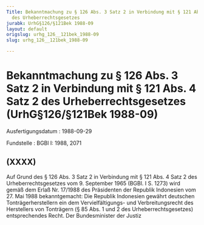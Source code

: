```yaml
---
Title: Bekanntmachung zu § 126 Abs. 3 Satz 2 in Verbindung mit § 121 Abs. 4 Satz 2
  des Urheberrechtsgesetzes
jurabk: UrhG§126/§121Bek 1988-09
layout: default
origslug: urhg_126__121bek_1988-09
slug: urhg_126__121bek_1988-09

---
```


# Bekanntmachung zu § 126 Abs. 3 Satz 2 in Verbindung mit § 121 Abs. 4 Satz 2 des Urheberrechtsgesetzes (UrhG§126/§121Bek 1988-09)

Ausfertigungsdatum
:   1988-09-29

Fundstelle
:   BGBl I: 1988, 2071

## (XXXX)

Auf Grund des § 126 Abs. 3 Satz 2 in Verbindung mit § 121 Abs. 4 Satz
2 des Urheberrechtsgesetzes vom 9. September 1965 (BGBl. I S. 1273)
wird gemäß dem Erlaß Nr. 17/1988 des Präsidenten der Republik
Indonesien vom 27. Mai 1988 bekanntgemacht:
Die Republik Indonesien gewährt deutschen Tonträgerherstellern ein dem
Vervielfältigungs- und Verbreitungsrecht des Herstellers von
Tonträgern (§ 85 Abs. 1 und 2 des Urheberrechtsgesetzes)
entsprechendes Recht.
Der Bundesminister der Justiz

